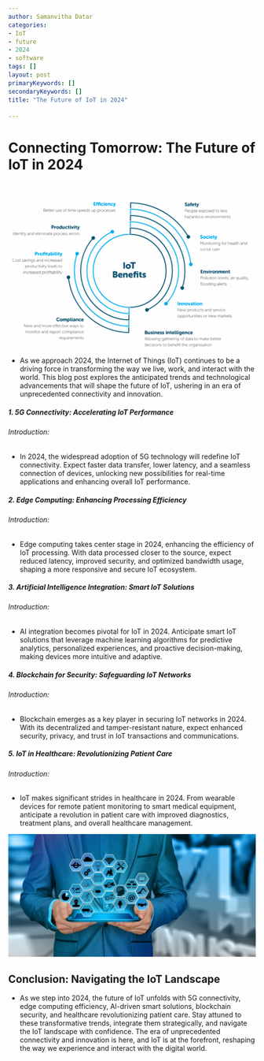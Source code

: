 ```yaml
---
author: Samanvitha Datar
categories: 
- IoT
- future
- 2024
- software
tags: []
layout: post
primaryKeywords: []
secondaryKeywords: []
title: "The Future of IoT in 2024"

---
```

# Connecting Tomorrow: The Future of IoT in 2024

![img](/uploads/1_16_2024_1705386014422.png)

- As we approach 2024, the Internet of Things (IoT) continues to be a driving force in transforming the way we live, work, and interact with the world. This blog post explores the anticipated trends and technological advancements that will shape the future of IoT, ushering in an era of unprecedented connectivity and innovation.
##### 1. 5G Connectivity: Accelerating IoT Performance
###### Introduction:
- In 2024, the widespread adoption of 5G technology will redefine IoT connectivity. Expect faster data transfer, lower latency, and a seamless connection of devices, unlocking new possibilities for real-time applications and enhancing overall IoT performance.
##### 2. Edge Computing: Enhancing Processing Efficiency
###### Introduction:
- Edge computing takes center stage in 2024, enhancing the efficiency of IoT processing. With data processed closer to the source, expect reduced latency, improved security, and optimized bandwidth usage, shaping a more responsive and secure IoT ecosystem.
##### 3. Artificial Intelligence Integration: Smart IoT Solutions
###### Introduction:
- AI integration becomes pivotal for IoT in 2024. Anticipate smart IoT solutions that leverage machine learning algorithms for predictive analytics, personalized experiences, and proactive decision-making, making devices more intuitive and adaptive.
##### 4. Blockchain for Security: Safeguarding IoT Networks
###### Introduction:
- Blockchain emerges as a key player in securing IoT networks in 2024. With its decentralized and tamper-resistant nature, expect enhanced security, privacy, and trust in IoT transactions and communications.
##### 5. IoT in Healthcare: Revolutionizing Patient Care
###### Introduction:
- IoT makes significant strides in healthcare in 2024. From wearable devices for remote patient monitoring to smart medical equipment, anticipate a revolution in patient care with improved diagnostics, treatment plans, and overall healthcare management.

![img](/uploads/1_16_2024_1705386158399.jpeg)

## Conclusion: Navigating the IoT Landscape
- As we step into 2024, the future of IoT unfolds with 5G connectivity, edge computing efficiency, AI-driven smart solutions, blockchain security, and healthcare revolutionizing patient care. Stay attuned to these transformative trends, integrate them strategically, and navigate the IoT landscape with confidence. The era of unprecedented connectivity and innovation is here, and IoT is at the forefront, reshaping the way we experience and interact with the digital world.
